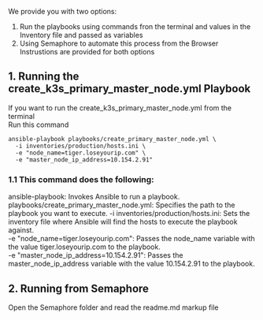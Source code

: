 We provide you with two options:
1. Run the playbooks using commands fron the terminal and values in the Inventory file and passed as variables
2. Using Semaphore to automate this process from the Browser
Instrustions are provided for both options

## 1. Running the create_k3s_primary_master_node.yml Playbook
If you want to run the  create_k3s_primary_master_node.yml from the terminal \
Run this command
```
ansible-playbook playbooks/create_primary_master_node.yml \
  -i inventories/production/hosts.ini \
  -e "node_name=tiger.loseyourip.com" \
  -e "master_node_ip_address=10.154.2.91"
```
### 1.1 This command does the following:

ansible-playbook: Invokes Ansible to run a playbook. \
playbooks/create_primary_master_node.yml: Specifies the path to the playbook you want to execute.
-i inventories/production/hosts.ini: Sets the inventory file where Ansible will find the hosts to execute the playbook against. \
-e "node_name=tiger.loseyourip.com": Passes the node_name variable with the value tiger.loseyourip.com to the playbook. \
-e "master_node_ip_address=10.154.2.91": Passes the master_node_ip_address variable with the value 10.154.2.91 to the playbook.

## 2. Running from Semaphore
Open the Semaphore folder and read the readme.md markup file

